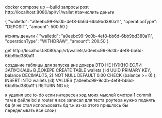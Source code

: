 docker compose up --build 
запросы
post http://localhost:8080/api/v1/wallet
#зачислить деньги

{
  "walletId": "a0eebc99-9c0b-4ef8-bb6d-6bb9bd380a11",
  "operationType": "DEPOSIT",
  "amount": 500.50
}

#снять деньги
{
  "walletId": "a0eebc99-9c0b-4ef8-bb6d-6bb9bd380a11",
  "operationType": "WITHDRAW",
  "amount": 200.50
}

get http://localhost:8080/api/v1/wallets/a0eebc99-9c0b-4ef8-bb6d-6bb9bd380a11

создание таблицы для запуска вне докера ЭТО НЕ НУЖНО ЕСЛИ ЗАПУСКАШЬ В ДОКЕРЕ
CREATE TABLE wallets (
    id UUID PRIMARY KEY,
    balance DECIMAL(15, 2) NOT NULL DEFAULT 0.00 CHECK (balance >= 0)
);
INSERT INTO wallets (id) 
VALUES ('a0eebc99-9c0b-4ef8-bb6d-6bb9bd380a11') 
RETURNING id; 

я удалил все to-do если интересен ход моих мыслей смотри 1 commit там в файле bd и router я все записал
для теста роутера нужно поднять бд (я не стал использовать бд т.к из-за этого пришлось бы переделывать все слои)
